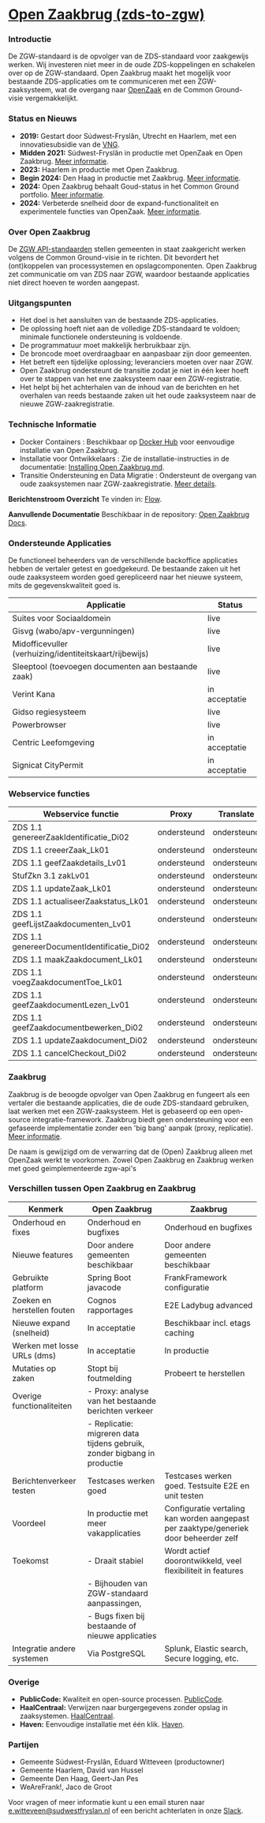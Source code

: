 # [Open Zaakbrug (zds-to-zgw)](https://sudwest-fryslan.github.io/OpenZaakBrug/) #

### Introductie
De ZGW-standaard is de opvolger van de ZDS-standaard voor zaakgewijs werken. Wij investeren niet meer in de oude ZDS-koppelingen en schakelen over op de ZGW-standaard. Open Zaakbrug maakt het mogelijk voor bestaande ZDS-applicaties om te communiceren met een ZGW-zaaksysteem, wat de overgang naar [OpenZaak](https://openzaak.org/) en de Common Ground-visie vergemakkelijkt.

### Status en Nieuws
- **2019:** Gestart door Súdwest-Fryslân, Utrecht en Haarlem, met een innovatiesubsidie van de [VNG](https://vng.nl).
- **Midden 2021:** Súdwest-Fryslân in productie met OpenZaak en Open Zaakbrug. [Meer informatie](https://commonground.nl/blog/view/6a946c44-851a-4a2b-bfaf-8368d886aff7/sudwest-fryslan-live-met-openzaak-en-open-zaakbrug).
- **2023:** Haarlem in productie met Open Zaakbrug.
- **Begin 2024:** Den Haag in productie met Zaakbrug. [Meer informatie](https://www.centric.eu/nl/wat-we-doen/centric-leefomgeving-en-openzaak-naadloos-van-zds-naar-zgw/).
- **2024:** Open Zaakbrug behaalt Goud-status in het Common Ground portfolio. [Meer informatie](https://app.powerbi.com/view?r=eyJrIjoiOWU4MjlmYTktNjE2MS00OGRhLTgwMjYtZWZhNTFhZmRhZjI2IiwidCI6IjZlZjAyOWFiLTNmZDctNGQ5OC05YjBlLWQxZjVmZWRlYTZkMS).
- **2024:** Verbeterde snelheid door de expand-functionaliteit en experimentele functies van OpenZaak. [Meer informatie](https://github.com/VNG-Realisatie/gemma-zaken/issues/2443).

### Over Open Zaakbrug
De [ZGW API-standaarden](https://www.vngrealisatie.nl/producten/api-standaarden-zaakgericht-werken) stellen gemeenten in staat zaakgericht werken volgens de Common Ground-visie in te richten. Dit bevordert het (ont)koppelen van processystemen en opslagcomponenten. Open Zaakbrug zet communicatie om van ZDS naar ZGW, waardoor bestaande applicaties niet direct hoeven te worden aangepast.

### Uitgangspunten
- Het doel is het aansluiten van de bestaande ZDS-applicaties.
- De oplossing hoeft niet aan de volledige ZDS-standaard te voldoen; minimale functionele ondersteuning is voldoende.
- De programmatuur moet makkelijk herbruikbaar zijn.
- De broncode moet overdraagbaar en aanpasbaar zijn door gemeenten.
- Het betreft een tijdelijke oplossing; leveranciers moeten over naar ZGW.
- Open Zaakbrug ondersteunt de transitie zodat je niet in één keer hoeft over te stappen van het ene zaaksysteem naar een ZGW-registratie.
- Het helpt bij het achterhalen van de inhoud van de berichten en het overhalen van reeds bestaande zaken uit het oude zaaksysteem naar de nieuwe ZGW-zaakregistratie.

### Technische Informatie
- Docker Containers : Beschikbaar op [Docker Hub](https://hub.docker.com/r/openzaakbrug/openzaakbrug/tags) voor eenvoudige installatie van Open Zaakbrug.
- Installatie voor Ontwikkelaars : Zie de installatie-instructies in de documentatie: [Installing Open Zaakbrug.md](https://sudwest-fryslan.github.io/OpenZaakBrug/docs/Installing%20Open%20Zaakbrug.md).
- Transitie Ondersteuning en Data Migratie : Ondersteunt de overgang van oude zaaksystemen naar ZGW-zaakregistratie. [Meer details](https://sudwest-fryslan.github.io/OpenZaakBrug/docs/Workings%20of%20Replication.md).

**Berichtenstroom Overzicht**
Te vinden in: [Flow](https://sudwest-fryslan.github.io/OpenZaakBrug/docs/media/flow.png).

**Aanvullende Documentatie**
Beschikbaar in de repository: [Open Zaakbrug Docs](https://sudwest-fryslan.github.io/OpenZaakBrug/docs/).

### Ondersteunde Applicaties
De functioneel beheerders van de verschillende backoffice applicaties hebben de vertaler getest en goedgekeurd. De bestaande zaken uit het oude zaaksysteem worden goed gerepliceerd naar het nieuwe systeem, mits de gegevenskwaliteit goed is.

| Applicatie                                      | Status         |
|-------------------------------------------------|----------------|
| Suites voor Sociaaldomein                       | live           |
| Gisvg (wabo/apv-vergunningen)                   | live           |
| Midofficevuller (verhuizing/identiteitskaart/rijbewijs) | live |
| Sleeptool (toevoegen documenten aan bestaande zaak) | live |
| Verint Kana                                     | in acceptatie  |
| Gidso regiesysteem                              | live           |
| Powerbrowser                                    | live           |
| Centric Leefomgeving                            | in acceptatie  |
| Signicat CityPermit                             | in acceptatie  |

### Webservice functies
| Webservice functie                              | Proxy      | Translate  | Replicate  |
|-------------------------------------------------|------------|------------|------------|
| ZDS 1.1 genereerZaakIdentificatie_Di02          | ondersteund| ondersteund| ondersteund|
| ZDS 1.1 creeerZaak_Lk01                         | ondersteund| ondersteund| ondersteund|
| ZDS 1.1 geefZaakdetails_Lv01                    | ondersteund| ondersteund| ondersteund|
| StufZkn 3.1 zakLv01                             | ondersteund| ondersteund| ondersteund|
| ZDS 1.1 updateZaak_Lk01                         | ondersteund| ondersteund| ondersteund|
| ZDS 1.1 actualiseerZaakstatus_Lk01              | ondersteund| ondersteund| ondersteund|
| ZDS 1.1 geefLijstZaakdocumenten_Lv01            | ondersteund| ondersteund| ondersteund|
| ZDS 1.1 genereerDocumentIdentificatie_Di02      | ondersteund| ondersteund| ondersteund|
| ZDS 1.1 maakZaakdocument_Lk01                   | ondersteund| ondersteund| ondersteund|
| ZDS 1.1 voegZaakdocumentToe_Lk01                | ondersteund| ondersteund| ondersteund|
| ZDS 1.1 geefZaakdocumentLezen_Lv01              | ondersteund| ondersteund| ondersteund|
| ZDS 1.1 geefZaakdocumentbewerken_Di02           | ondersteund| ondersteund| ondersteund|
| ZDS 1.1 updateZaakdocument_Di02                 | ondersteund| ondersteund| ondersteund|
| ZDS 1.1 cancelCheckout_Di02                     | ondersteund| ondersteund| ondersteund|

### Zaakbrug
Zaakbrug is de beoogde opvolger van Open Zaakbrug en fungeert als een vertaler die bestaande applicaties, die de oude ZDS-standaard gebruiken, laat werken met een ZGW-zaaksysteem. Het is gebaseerd op een open-source integratie-framework. 
Zaakbrug biedt geen ondersteuning voor een gefaseerde implementatie zonder een 'big bang' aanpak (proxy, replicatie). 
[Meer informatie](https://www.zaakbrug.nl).

De naam is gewijzigd om de verwarring dat de (Open) Zaakbrug alleen met OpenZaak werkt te voorkomen. Zowel Open Zaakbrug en Zaakbrug werken met goed geimplementeerde zgw-api's

### Verschillen tussen Open Zaakbrug en Zaakbrug
| Kenmerk                              | Open Zaakbrug                         | Zaakbrug                                      |
|--------------------------------------|---------------------------------------|-----------------------------------------------|
| Onderhoud en fixes                   | Onderhoud en bugfixes                 | Onderhoud en bugfixes                         |
| Nieuwe features                      | Door andere gemeenten beschikbaar     | Door andere gemeenten beschikbaar             |
| Gebruikte platform                   | Spring Boot javacode                  | FrankFramework configuratie                    |
| Zoeken en herstellen fouten          | Cognos rapportages                    | E2E Ladybug advanced                          |
| Nieuwe expand (snelheid)             | In acceptatie                         | Beschikbaar incl. etags caching               |
| Werken met losse URLs (dms)          | In acceptatie                         | In productie                                  |
| Mutaties op zaken                    | Stopt bij foutmelding                 | Probeert te herstellen                        |
| Overige functionaliteiten            | - Proxy: analyse van het bestaande berichten verkeer   |                                               |
|                                      | - Replicatie: migreren data tijdens gebruik, zonder bigbang in productie |                                               |
| Berichtenverkeer testen              | Testcases werken goed                 | Testcases werken goed. Testsuite E2E en unit testen |
| Voordeel                             | In productie met meer vakapplicaties  | Configuratie vertaling kan worden aangepast per zaaktype/generiek door beheerder zelf |
| Toekomst                             | - Draait stabiel                      | Wordt actief doorontwikkeld, veel flexibiliteit in features |
|                                      | - Bijhouden van ZGW-standaard aanpassingen, |                                               |
|                                      | - Bugs fixen bij bestaande of nieuwe applicaties |                                               |
| Integratie andere systemen           | Via PostgreSQL                        | Splunk, Elastic search, Secure logging, etc.  |



### Overige
- **PublicCode:** Kwaliteit en open-source processen. [PublicCode](https://publiccode.net).
- **HaalCentraal:** Verwijzen naar burgergegevens zonder opslag in zaaksystemen. [HaalCentraal](https://commonground.nl).
- **Haven:** Eenvoudige installatie met één klik. [Haven](https://haven.commonground.nl).

### Partijen
- Gemeente Súdwest-Fryslân, Eduard Witteveen (productowner)
- Gemeente Haarlem, David van Hussel
- Gemeente Den Haag, Geert-Jan Pes
- WeAreFrank!, Jaco de Groot

Voor vragen of meer informatie kunt u een email sturen naar [e.witteveen@sudwestfryslan.nl](mailto:e.witteveen@sudwestfryslan.nl) of een bericht achterlaten in onze [Slack](https://samenorganiseren.slack.com).
